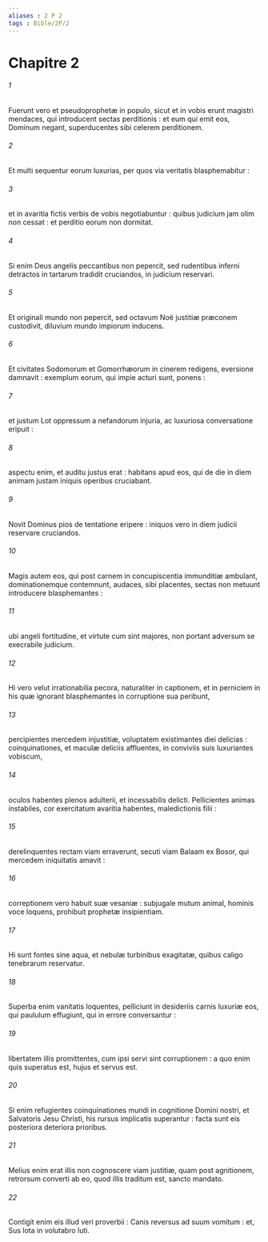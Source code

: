 ```yaml
---
aliases : 2 P 2
tags : Bible/2P/2
---
```


# Chapitre 2

###### 1
Fuerunt vero et pseudoprophetæ in populo, sicut et in vobis erunt magistri mendaces, qui introducent sectas perditionis : et eum qui emit eos, Dominum negant, superducentes sibi celerem perditionem.
###### 2
Et multi sequentur eorum luxurias, per quos via veritatis blasphemabitur :
###### 3
et in avaritia fictis verbis de vobis negotiabuntur : quibus judicium jam olim non cessat : et perditio eorum non dormitat.
###### 4
Si enim Deus angelis peccantibus non pepercit, sed rudentibus inferni detractos in tartarum tradidit cruciandos, in judicium reservari.
###### 5
Et originali mundo non pepercit, sed octavum Noë justitiæ præconem custodivit, diluvium mundo impiorum inducens.
###### 6
Et civitates Sodomorum et Gomorrhæorum in cinerem redigens, eversione damnavit : exemplum eorum, qui impie acturi sunt, ponens :
###### 7
et justum Lot oppressum a nefandorum injuria, ac luxuriosa conversatione eripuit :
###### 8
aspectu enim, et auditu justus erat : habitans apud eos, qui de die in diem animam justam iniquis operibus cruciabant.
###### 9
Novit Dominus pios de tentatione eripere : iniquos vero in diem judicii reservare cruciandos.
###### 10
Magis autem eos, qui post carnem in concupiscentia immunditiæ ambulant, dominationemque contemnunt, audaces, sibi placentes, sectas non metuunt introducere blasphemantes :
###### 11
ubi angeli fortitudine, et virtute cum sint majores, non portant adversum se execrabile judicium.
###### 12
Hi vero velut irrationabilia pecora, naturaliter in captionem, et in perniciem in his quæ ignorant blasphemantes in corruptione sua peribunt,
###### 13
percipientes mercedem injustitiæ, voluptatem existimantes diei delicias : coinquinationes, et maculæ deliciis affluentes, in conviviis suis luxuriantes vobiscum,
###### 14
oculos habentes plenos adulterii, et incessabilis delicti. Pellicientes animas instabiles, cor exercitatum avaritia habentes, maledictionis filii :
###### 15
derelinquentes rectam viam erraverunt, secuti viam Balaam ex Bosor, qui mercedem iniquitatis amavit :
###### 16
correptionem vero habuit suæ vesaniæ : subjugale mutum animal, hominis voce loquens, prohibuit prophetæ insipientiam.
###### 17
Hi sunt fontes sine aqua, et nebulæ turbinibus exagitatæ, quibus caligo tenebrarum reservatur.
###### 18
Superba enim vanitatis loquentes, pelliciunt in desideriis carnis luxuriæ eos, qui paululum effugiunt, qui in errore conversantur :
###### 19
libertatem illis promittentes, cum ipsi servi sint corruptionem : a quo enim quis superatus est, hujus et servus est.
###### 20
Si enim refugientes coinquinationes mundi in cognitione Domini nostri, et Salvatoris Jesu Christi, his rursus implicatis superantur : facta sunt eis posteriora deteriora prioribus.
###### 21
Melius enim erat illis non cognoscere viam justitiæ, quam post agnitionem, retrorsum converti ab eo, quod illis traditum est, sancto mandato.
###### 22
Contigit enim eis illud veri proverbii : Canis reversus ad suum vomitum : et, Sus lota in volutabro luti.
